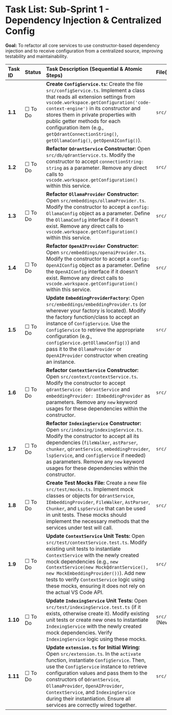 # Task List: Sub-Sprint 1 - Dependency Injection & Centralized Config

**Goal:** To refactor all core services to use constructor-based dependency injection and to receive configuration from a centralized source, improving testability and maintainability.

| Task ID | Status | Task Description (Sequential & Atomic Steps) | File(s) To Modify |
| :--- | :--- | :--- | :--- |
| **1.1** | ☐ To Do | **Create `ConfigService.ts`:** Create the file `src/configService.ts`. Implement a class that reads all extension settings from `vscode.workspace.getConfiguration('code-context-engine')` in its constructor and stores them in private properties with public getter methods for each configuration item (e.g., `getQdrantConnectionString()`, `getOllamaConfig()`, `getOpenAIConfig()`). | `src/configService.ts` (New) |
| **1.2** | ☐ To Do | **Refactor `QdrantService` Constructor:** Open `src/db/qdrantService.ts`. Modify the constructor to accept `connectionString: string` as a parameter. Remove any direct calls to `vscode.workspace.getConfiguration()` within this service. | `src/db/qdrantService.ts` |
| **1.3** | ☐ To Do | **Refactor `OllamaProvider` Constructor:** Open `src/embeddings/ollamaProvider.ts`. Modify the constructor to accept a `config: OllamaConfig` object as a parameter. Define the `OllamaConfig` interface if it doesn't exist. Remove any direct calls to `vscode.workspace.getConfiguration()` within this service. | `src/embeddings/ollamaProvider.ts` |
| **1.4** | ☐ To Do | **Refactor `OpenAIProvider` Constructor:** Open `src/embeddings/openaiProvider.ts`. Modify the constructor to accept a `config: OpenAIConfig` object as a parameter. Define the `OpenAIConfig` interface if it doesn't exist. Remove any direct calls to `vscode.workspace.getConfiguration()` within this service. | `src/embeddings/openaiProvider.ts` |
| **1.5** | ☐ To Do | **Update `EmbeddingProviderFactory`:** Open `src/embeddings/embeddingProvider.ts` (or wherever your factory is located). Modify the factory function/class to accept an instance of `ConfigService`. Use the `ConfigService` to retrieve the appropriate configuration (e.g., `configService.getOllamaConfig()`) and pass it to the `OllamaProvider` or `OpenAIProvider` constructor when creating an instance. | `src/embeddings/embeddingProvider.ts` |
| **1.6** | ☐ To Do | **Refactor `ContextService` Constructor:** Open `src/context/contextService.ts`. Modify the constructor to accept `qdrantService: QdrantService` and `embeddingProvider: IEmbeddingProvider` as parameters. Remove any `new` keyword usages for these dependencies within the constructor. | `src/context/contextService.ts` |
| **1.7** | ☐ To Do | **Refactor `IndexingService` Constructor:** Open `src/indexing/indexingService.ts`. Modify the constructor to accept all its dependencies (`fileWalker`, `astParser`, `chunker`, `qdrantService`, `embeddingProvider`, `lspService`, and `configService` if needed) as parameters. Remove any `new` keyword usages for these dependencies within the constructor. | `src/indexing/indexingService.ts` |
| **1.8** | ☐ To Do | **Create Test Mocks File:** Create a new file `src/test/mocks.ts`. Implement mock classes or objects for `QdrantService`, `IEmbeddingProvider`, `FileWalker`, `AstParser`, `Chunker`, and `LspService` that can be used in unit tests. These mocks should implement the necessary methods that the services under test will call. | `src/test/mocks.ts` (New) |
| **1.9** | ☐ To Do | **Update `ContextService` Unit Tests:** Open `src/test/contextService.test.ts`. Modify existing unit tests to instantiate `ContextService` with the newly created mock dependencies (e.g., `new ContextService(new MockQdrantService(), new MockEmbeddingProvider())`). Add new tests to verify `ContextService` logic using these mocks, ensuring it does not rely on the actual VS Code API. | `src/test/contextService.test.ts` |
| **1.10** | ☐ To Do | **Update `IndexingService` Unit Tests:** Open `src/test/indexingService.test.ts` (if it exists, otherwise create it). Modify existing unit tests or create new ones to instantiate `IndexingService` with the newly created mock dependencies. Verify `IndexingService` logic using these mocks. | `src/test/indexingService.test.ts` (New/Modify) |
| **1.11** | ☐ To Do | **Update `extension.ts` for Initial Wiring:** Open `src/extension.ts`. In the `activate` function, instantiate `ConfigService`. Then, use the `ConfigService` instance to retrieve configuration values and pass them to the constructors of `QdrantService`, `OllamaProvider`, `OpenAIProvider`, `ContextService`, and `IndexingService` during their instantiation. Ensure all services are correctly wired together. | `src/extension.ts` |
